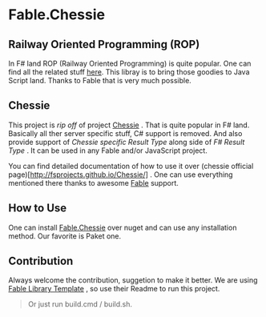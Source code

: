 # Fable.Chessie

## Railway Oriented Programming (ROP)

In F# land ROP (Railway Oriented Programming) is quite popular. One can find all the related stuff [here](https://fsharpforfunandprofit.com/rop/). This libray is to bring those goodies to Java Script land. Thanks to Fable that is very much possible.

## Chessie

This project is *rip off* of project [Chessie](http://fsprojects.github.io/Chessie/) . That is quite popular in F# land. Basically all ther server specific stuff, C# support is removed. And also provide support of *Chessie specific Result Type* along side of *F# Result Type* . It can be used in any Fable and/or JavaScript project.

You can find detailed documentation of how to use it over (chessie official page)[http://fsprojects.github.io/Chessie/] . One can use everything mentioned there thanks to awesome [Fable](http://fable.io/) support.

## How to Use

One can install [Fable.Chessie](https://www.nuget.org/packages/Fable.Chessie/) over nuget and can use any installation method. Our favorite is Paket one.

## Contribution

Always welcome the contribution, suggetion to make it better.
We are using [Fable Library Template](https://github.com/TheAngryByrd/Fable.Template.Library) , so use their Readme to run this project.
> Or just run build.cmd / build.sh.
